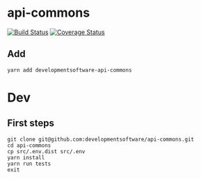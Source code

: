 # api-commons
[![Build Status](https://travis-ci.org/developmentsoftware/api-commons.svg?branch=master)](https://travis-ci.org/developmentsoftware/api-commons)
[![Coverage Status](https://coveralls.io/repos/github/developmentsoftware/api-commons/badge.svg?branch=master)](https://coveralls.io/github/developmentsoftware/api-commons?branch=master)

## Add

```
yarn add developmentsoftware-api-commons
```

# Dev

## First steps
```
git clone git@github.com:developmentsoftware/api-commons.git
cd api-commons
cp src/.env.dist src/.env
yarn install
yarn run tests
exit
```